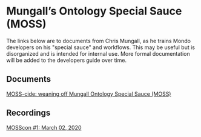 # Mungall’s Ontology Special Sauce (MOSS)

The links below are to documents from Chris Mungall, as he trains Mondo developers on his "special sauce" and workflows. This may be useful but is disorganized and is intended for internal use. More formal documentation will be added to the developers guide over time.

## Documents

[MOSS-cide: weaning off Mungall Ontology Special Sauce (MOSS)](https://docs.google.com/document/d/1qsIaBfGFDr2rpcKU0OTllbBPoWU-XlRY2hBO3KgEE-M/edit#)

## Recordings

[MOSScon #1: March 02, 2020](https://drive.google.com/file/d/1vM-Ira_-eYyoVioKI7F4rbLesyrJ77sq/view)

